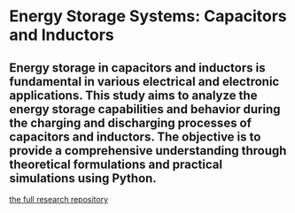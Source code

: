 # Energy Storage Systems: Capacitors and Inductors
Energy storage in capacitors and inductors is fundamental in various electrical and electronic applications. This study aims to analyze the energy storage capabilities and behavior during the charging and discharging processes of capacitors and inductors. The objective is to provide a comprehensive understanding through theoretical formulations and practical simulations using Python.
---
[the full research repository](https://colab.research.google.com/drive/1UAAcOabpywrXu077c_gFCQgsR79c1CHX?usp=sharing)
